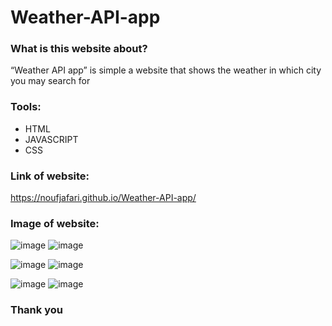 # Weather-API-app

### What is this website about?
“Weather API app” is simple a website that shows the weather in which city you may search for

### Tools:
- HTML
- JAVASCRIPT
- CSS

### Link of website: 
https://noufjafari.github.io/Weather-API-app/ 

### Image of website:
![image](https://github.com/noufjafari/Weather-API-app/assets/140402511/098ddffd-9286-4f59-aa2e-58663734b42d)
![image](https://github.com/noufjafari/Weather-API-app/assets/140402511/75d3ebf9-09c1-4e5b-9fc4-b628d8840a51)

![image](https://github.com/noufjafari/Weather-API-app/assets/140402511/420c8b07-faf3-4873-876b-dd48d7d849f9)
![image](https://github.com/noufjafari/Weather-API-app/assets/140402511/359383da-b003-4b1b-9021-832ebff53473)

![image](https://github.com/noufjafari/Weather-API-app/assets/140402511/e5365098-c417-4f99-bcae-34f90e025268)
![image](https://github.com/noufjafari/Weather-API-app/assets/140402511/555a62de-790c-44db-92f4-9fb72ae3df67)

### Thank you
